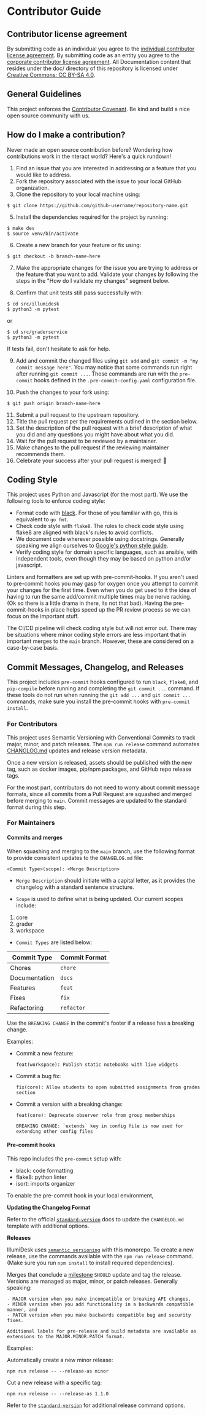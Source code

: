 # Contributor Guide

## Contributor license agreement

By submitting code as an individual you agree to the [individual contributor license agreement](./docs/legal/individual_contributor_license_agreement.md). By submitting code as an entity you agree to the [corporate contributor license agreement](./docs/legal/corporate_contributor_license_agreement.md). All Documentation content that resides under the doc/ directory of this repository is licensed under [Creative Commons: CC BY-SA 4.0](https://creativecommons.org/licenses/by-sa/4.0/legalcode).

## General Guidelines

This project enforces the [Contributor Covenant](./CODE_OF_CONDUCT.md). Be kind and build a nice open source community with us.

## How do I make a contribution?

Never made an open source contribution before? Wondering how contributions work
in the nteract world? Here's a quick rundown!

1.  Find an issue that you are interested in addressing or a feature that you would like to address.
2.  Fork the repository associated with the issue to your local GitHub organization.
4.  Clone the repository to your local machine using:

```
$ git clone https://github.com/github-username/repository-name.git
```

5.  Install the dependencies required for the project by running:

```
$ make dev
$ source venv/bin/activate
```

6.  Create a new branch for your feature or fix using:

```
$ git checkout -b branch-name-here
```

7.  Make the appropriate changes for the issue you are trying to address or the feature that you want to add. Validate your changes by following the steps in the "How do I validate my changes" segment below.

8.  Confirm that unit tests still pass successfully with:

```
$ cd src/illumidesk
$ python3 -m pytest
```
or

```
$ cd src/graderservice
$ python3 -m pytest
```

If tests fail, don't hesitate to ask for help.

9.  Add and commit the changed files using `git add` and `git commit -m "my commit message here"`. You may notice that some commands run right after running `git commit ...`. These commands are run with the `pre-commit` hooks defined in the `.pre-commit-config.yaml` configuration file.

10. Push the changes to your fork using:

```
$ git push origin branch-name-here
```
11. Submit a pull request to the upstream repository.
12. Title the pull request per the requirements outlined in the section below.
13. Set the description of the pull request with a brief description of what you did and any questions you might have about what you did.
14. Wait for the pull request to be reviewed by a maintainer.
15. Make changes to the pull request if the reviewing maintainer recommends them.
16. Celebrate your success after your pull request is merged! :tada:

## Coding Style

This project uses Python and Javascript (for the most part). We use the following tools to enforce coding style:

- Format code with [black](https://github.com/psf/black). For those of you familiar with go, this is equivalent to `go fmt`.
- Check code style with `flake8`. The rules to check code style using flake8 are aligned with black's rules to avoid conflicts.
- We document code wherever possible using docstrings. Generally speaking we align ourselves to [Google's python style guide](http://google.github.io/styleguide/pyguide.html).
- Verify coding style for domain specific languages, such as ansible, with independent tools, even though they may be based on python and/or javascript.

Linters and formatters are set up with pre-commit-hooks. If you aren't used to pre-commit hooks you may gasp for oxygen once you attempt to commit your changes for the first time. Even when you do get used to it the idea of having to run the same add/commit multiple times may be nerve racking. (Ok so there is a little drama in there, its not that bad). Having the pre-commit-hooks in place helps speed up the PR review process so we can focus on the important stuff.

The CI/CD pipeline will check coding style but will not error out. There may be situations where minor coding style errors are less important that in important merges to the `main` branch. However, these are considered on a case-by-case basis.

## Commit Messages, Changelog, and Releases

This project includes `pre-commit` hooks configured to run `black`, `flake8`, and `pip-compile` before running and completing the `git commit ...` command. If these tools do not run when running the `git add ...` and `git commit ...` commands, make sure you install the pre-commit hooks with `pre-commit install`.

### For Contributors

This project uses Semantic Versioning with Conventional Commits to track major, minor, and patch releases. The `npm run release` command automates [CHANGLOG.md](./CHANGELOG.md) updates and release version metadata.

Once a new version is released, assets should be published with the new tag, such as docker images, pip/npm packages, and GitHub repo release tags.

For the most part, contributors do not need to worry about commit message formats, since all commits from a Pull Request are squashed and merged before merging to `main`. Commit messages are updated to the standard format during this step.

### For Maintainers

#### Commits and merges

When squashing and merging to the `main` branch, use the following format to provide consistent updates to the `CHANGELOG.md` file:

    <Commit Type>(scope): <Merge Description>

- `Merge Description` should initiate with a capital letter, as it provides the changelog with a standard sentence structure.

- `Scope` is used to define what is being updated. Our current scopes include:

1. core
3. grader
4. workspace

- `Commit Types` are listed below:

| Commit Type | Commit Format |
| --- | --- |
| Chores | `chore` |
| Documentation | `docs` |
| Features | `feat` |
| Fixes | `fix` |
| Refactoring | `refactor` |

Use the `BREAKING CHANGE` in the commit's footer if a release has a breaking change.

Examples:

- Commit a new feature:

    ```
    feat(workspace): Publish static notebooks with live widgets
    ```

- Commit a bug fix:

    ```
    fix(core): Allow students to open submitted assignments from grades section
    ```

- Commit a version with a breaking change:

    ```
    feat(core): Deprecate observer role from group memberships

    BREAKING CHANGE: `extends` key in config file is now used for extending other config files
    ```

#### Pre-commit hooks

This repo includes the `pre-commit` setup with:

- black: code formatting
- flake8: python linter
- isort: imports organizer

To enable the pre-commit hook in your local environment,

**Updating the Changelog Format**

Refer to the official [`standard-version`](https://github.com/conventional-changelog/standard-version) docs to update the `CHANGELOG.md` template with additional options.

**Releases**

IllumiDesk uses [`semantic versioning`](https://semver.org) with this monorepo. To create a new release, use the commands available with the `npm run release` command. (Make sure you run `npm install` to install required dependencies).

Merges that conclude a [milestone](https://github.com/IllumiDesk/illumidesk/milestones) `SHOULD` update and tag the release. Versions are managed as major, minor, or patch releases. Generally speaking:

```
- MAJOR version when you make incompatible or breaking API changes,
- MINOR version when you add functionality in a backwards compatible manner, and
- PATCH version when you make backwards compatible bug and security fixes.

Additional labels for pre-release and build metadata are available as extensions to the MAJOR.MINOR.PATCH format.
```

Examples:

Automatically create a new minor release:

    npm run release -- --release-as minor

Cut a new release with a specific tag:

    npm run release -- --release-as 1.1.0

Refer to the [`standard-version`](https://github.com/conventional-changelog/standard-version) for additional release command options.
